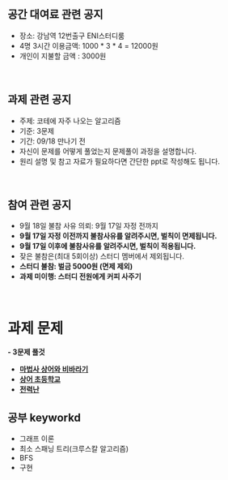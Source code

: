 ## 공간 대여료 관련 공지
- 장소: 강남역 12번출구 ENI스터디룸
- 4명 3시간 이용금액: 1000 * 3 * 4 = 12000원
- 개인이 지불할 금액 : 3000원

<br>

## 과제 관련 공지
- 주제: 코테에 자주 나오는 알고리즘
- 기준: 3문제
- 기간: 09/18 만나기 전
- 자신이 문제를 어떻게 풀었는지 문제풀이 과정을 설명합니다.
- 원리 설명 및 참고 자료가 필요하다면 간단한 ppt로 작성해도 됩니다.

<br>

## 참여 관련 공지
- 9월 18일 불참 사유 의뢰: 9월 17일 자정 전까지
- **9월 17일 자정 이전까지 불참사유를 알려주시면, 벌칙이 면제됩니다.**
- **9월 17일 이후에 불참사유를 알려주시면, 벌칙이 적용됩니다.**
- 잦은 불참은(최대 5회이상) 스터디 멤버에서 제외됩니다.
- **스터디 불참: 벌금 5000원 (면제 제외)**
- **과제 미이행: 스터디 전원에게 커피 사주기**
<br>

# 과제 문제

**- 3문제 풀것**
- [**마법사 상어와 비바라기**](https://www.acmicpc.net/problem/21610)
- [**상어 초등학교**](https://www.acmicpc.net/problem/21608)
- [**전력난**](https://www.acmicpc.net/problem/6497)

## 공부 keyworkd
- 그래프 이론
- 최소 스패닝 트리(크루스칼 알고리즘)
- BFS
- 구현


<BR>
